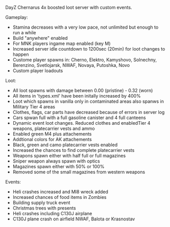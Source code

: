 DayZ Chernarus 4x boosted loot server with custom events.

Gameplay:
* Stamina decreases with a very low pace, not unlimited but enough to run a while
* Build "anywhere" enabled
* For MNK players ingame map enabled (key M)
* Increased server idle countdown to 1200sec (20min) for loot changes to happen
* Custome player spawns in: Cherno, Elektro, Kamyshovo, Solnechny, Berenzino, Svetlojarsk, NWAF, Novaya, Putoshka, Novo
* Custom player loadouts

Loot:
* All loot spawns with damage between 0.00 (pristine) - 0.32 (worn)
* All items in 'types.xml' have been initally increased by 400%
* Loot which spawns in vanilla only in contaminated areas also spanws in Military Tier 4 areas
* Clothes, flags, car parts have decreased because of errors in server log
* Cars spwan full with a full gasoline canister and 4 full canteens
* Dynamic event loot changes. Reduced clothes and enabledTier 4 weapons, platecarrier vests and ammo
* Enabled green M4 plus attachements
* Addtional colors for AK attachements
* Black, green and camo platecarrier vests enabled
* Increased the chances to find complete platecarrier vests
* Weapons spawn either with half full or full magazines
* Sniper weapon always spawn with optics
* Magazines spawn either with 50% or 100%
* Removed some of the small magazines from western weapons

Events:
* Heli crashes increased and MI8 wreck added
* Increased chances of food items in Zombies
* Building supply truck event
* Christmas trees with presents
* Heli crashes including C130J airplane
* C130J plane crash on airfield NWAF, Balota or Krasnostav
